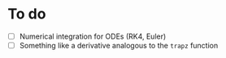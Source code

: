 # To do

- [ ] Numerical integration for ODEs (RK4, Euler)
- [ ] Something like a derivative analogous to the `trapz` function
